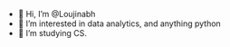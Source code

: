 - 👋 Hi, I’m @Loujinabh
- 👀 I’m interested in data analytics, and anything python
- 🌱 I’m studying CS.

<!---
Loujinabh/Loujinabh is a ✨ special ✨ repository because its `README.md` (this file) appears on your GitHub profile.
You can click the Preview link to take a look at your changes.
--->
